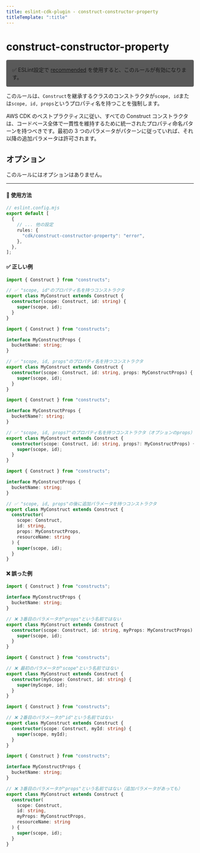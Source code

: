 ```yaml
---
title: eslint-cdk-plugin - construct-constructor-property
titleTemplate: ":title"
---
```


# construct-constructor-property

<div style="margin-top: 16px; background-color: #595959; padding: 16px; border-radius: 4px;">
  ✅ ESLint設定で
  <a href="/ja/rules/#recommended-rules">recommended</a>
  を使用すると、このルールが有効になります。
</div>

このルールは、`Construct`を継承するクラスのコンストラクタが`scope, id`または`scope, id, props`というプロパティ名を持つことを強制します。

AWS CDK のベストプラクティスに従い、すべての Construct コンストラクタは、コードベース全体で一貫性を維持するために統一されたプロパティ命名パターンを持つべきです。最初の 3 つのパラメータがパターンに従っていれば、それ以降の追加パラメータは許可されます。

## オプション

このルールにはオプションはありません。

---

#### 🔧 使用方法

```ts
// eslint.config.mjs
export default [
  {
    // ... 他の設定
    rules: {
      "cdk/construct-constructor-property": "error",
    },
  },
];
```

#### ✅ 正しい例

```ts
import { Construct } from "constructs";

// ✅ "scope, id"のプロパティ名を持つコンストラクタ
export class MyConstruct extends Construct {
  constructor(scope: Construct, id: string) {
    super(scope, id);
  }
}
```

```ts
import { Construct } from "constructs";

interface MyConstructProps {
  bucketName: string;
}

// ✅ "scope, id, props"のプロパティ名を持つコンストラクタ
export class MyConstruct extends Construct {
  constructor(scope: Construct, id: string, props: MyConstructProps) {
    super(scope, id);
  }
}
```

```ts
import { Construct } from "constructs";

interface MyConstructProps {
  bucketName?: string;
}

// ✅ "scope, id, props?"のプロパティ名を持つコンストラクタ（オプションのprops）
export class MyConstruct extends Construct {
  constructor(scope: Construct, id: string, props?: MyConstructProps) {
    super(scope, id);
  }
}
```

```ts
import { Construct } from "constructs";

interface MyConstructProps {
  bucketName: string;
}

// ✅ "scope, id, props"の後に追加パラメータを持つコンストラクタ
export class MyConstruct extends Construct {
  constructor(
    scope: Construct,
    id: string,
    props: MyConstructProps,
    resourceName: string
  ) {
    super(scope, id);
  }
}
```

#### ❌ 誤った例

```ts
import { Construct } from "constructs";

interface MyConstructProps {
  bucketName: string;
}

// ❌ 3番目のパラメータが"props"という名前ではない
export class MyConstruct extends Construct {
  constructor(scope: Construct, id: string, myProps: MyConstructProps) {
    super(scope, id);
  }
}
```

```ts
import { Construct } from "constructs";

// ❌ 最初のパラメータが"scope"という名前ではない
export class MyConstruct extends Construct {
  constructor(myScope: Construct, id: string) {
    super(myScope, id);
  }
}
```

```ts
import { Construct } from "constructs";

// ❌ 2番目のパラメータが"id"という名前ではない
export class MyConstruct extends Construct {
  constructor(scope: Construct, myId: string) {
    super(scope, myId);
  }
}
```

```ts
import { Construct } from "constructs";

interface MyConstructProps {
  bucketName: string;
}

// ❌ 3番目のパラメータが"props"という名前ではない（追加パラメータがあっても）
export class MyConstruct extends Construct {
  constructor(
    scope: Construct,
    id: string,
    myProps: MyConstructProps,
    resourceName: string
  ) {
    super(scope, id);
  }
}
```
